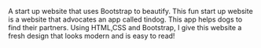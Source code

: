 A start up website that uses Bootstrap to beautify. This fun start up website is a website that advocates an app called tindog. This app helps dogs to find their partners. Using HTML,CSS and Bootstrap, I give this website a fresh design that looks modern and is easy to read!
